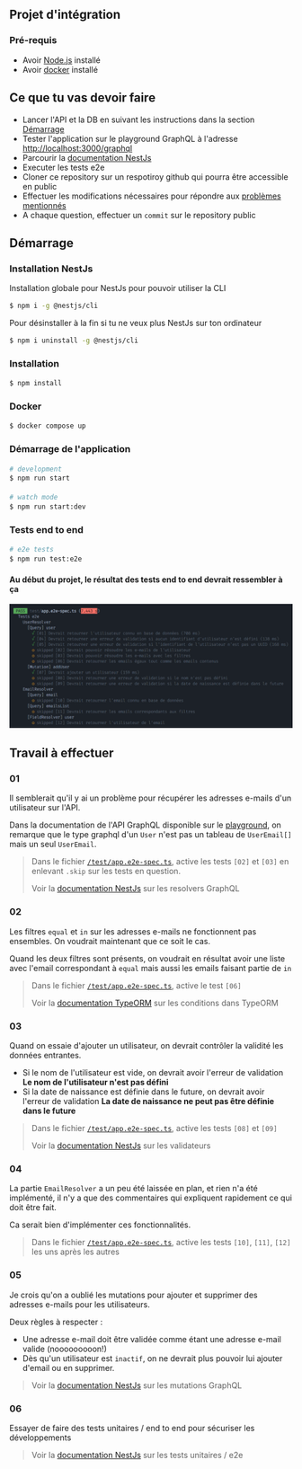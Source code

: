 [playground]: http://localhost:3000/graphql
[specs]: ./test/app.e2e-spec.ts

## Projet d'intégration

### Pré-requis

- Avoir [Node.js](https://nodejs.org/) installé
- Avoir [docker](https://www.docker.com/) installé

## Ce que tu vas devoir faire

- Lancer l'API et la DB en suivant les instructions dans la section [Démarrage](#démarrage)
- Tester l'application sur le playground GraphQL à l'adresse [http://localhost:3000/graphql][playground]
- Parcourir la [documentation NestJs](https://docs.nestjs.com)
- Executer les tests e2e
- Cloner ce repository sur un respotiroy github qui pourra être accessible en public
- Effectuer les modifications nécessaires pour répondre aux [problèmes mentionnés](#travail-à-effectuer)
- A chaque question, effectuer un `commit` sur le repository public

## Démarrage

### Installation NestJs

Installation globale pour NestJs pour pouvoir utiliser la CLI

```bash
$ npm i -g @nestjs/cli
```

Pour désinstaller à la fin si tu ne veux plus NestJs sur ton ordinateur

```bash
$ npm i uninstall -g @nestjs/cli
```

### Installation

```bash
$ npm install
```

### Docker

```bash
$ docker compose up
```

### Démarrage de l'application

```bash
# development
$ npm run start

# watch mode
$ npm run start:dev
```

### Tests end to end

```bash
# e2e tests
$ npm run test:e2e
```

#### Au début du projet, le résultat des tests end to end devrait ressembler à ça

![Au début du projet, le résultat des tests end to end devrait ressembler à ça](assets/tests_result.png 'Au début du projet, le résultat des tests end to end devrait ressembler à ça')

## Travail à effectuer

### 01

Il semblerait qu'il y ai un problème pour récupérer les adresses e-mails d'un utilisateur sur l'API.

Dans la documentation de l'API GraphQL disponible sur le [playground], on remarque que le type graphql d'un `User` n'est pas un tableau de `UserEmail[]` mais un seul `UserEmail`.

> Dans le fichier [`/test/app.e2e-spec.ts`][specs], active les tests `[02]` et `[03]` en enlevant `.skip` sur les tests en question.
>
> Voir la [documentation NestJs](https://docs.nestjs.com/graphql/resolvers) sur les resolvers GraphQL

### 02

Les filtres `equal` et `in` sur les adresses e-mails ne fonctionnent pas ensembles.
On voudrait maintenant que ce soit le cas. 

Quand les deux filtres sont présents, on voudrait en résultat avoir une liste avec l'email correspondant à `equal` mais aussi les emails faisant partie de `in`

> Dans le fichier [`/test/app.e2e-spec.ts`][specs], active le test `[06]`
>
> Voir la [documentation TypeORM](https://typeorm.io/find-options) sur les conditions dans TypeORM

### 03

Quand on essaie d'ajouter un utilisateur, on devrait contrôler la validité les données entrantes.

- Si le nom de l'utilisateur est vide, on devrait avoir l'erreur de validation **Le nom de l'utilisateur n'est pas défini**
- Si la date de naissance est définie dans le future, on devrait avoir l'erreur de validation **La date de naissance ne peut pas être définie dans le future**

> Dans le fichier [`/test/app.e2e-spec.ts`][specs], active les tests `[08]` et `[09]`
>
> Voir la [documentation NestJs](https://docs.nestjs.com/techniques/validation) sur les validateurs

### 04

La partie `EmailResolver` a un peu été laissée en plan, et rien n'a été implémenté, il n'y a que des commentaires qui expliquent rapidement ce qui doit être fait.

Ca serait bien d'implémenter ces fonctionnalités.

> Dans le fichier [`/test/app.e2e-spec.ts`][specs], active les tests `[10]`, `[11]`, `[12]` les uns après les autres

### 05

Je crois qu'on a oublié les mutations pour ajouter et supprimer des adresses e-mails pour les utilisateurs.

Deux règles à respecter :

- Une adresse e-mail doit être validée comme étant une adresse e-mail valide (nooooooooon!)
- Dès qu'un utilisateur est `inactif`, on ne devrait plus pouvoir lui ajouter d'email ou en supprimer.

> Voir la [documentation NestJs](https://docs.nestjs.com/graphql/mutations) sur les mutations GraphQL

### 06

Essayer de faire des tests unitaires / end to end pour sécuriser les développements

> Voir la [documentation NestJs](https://docs.nestjs.com/fundamentals/testing) sur les tests unitaires / e2e
